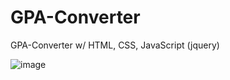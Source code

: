 # GPA-Converter

GPA-Converter w/ HTML, CSS, JavaScript (jquery)

![image](https://user-images.githubusercontent.com/103540592/172070574-6dbfbd73-12cc-4cb0-ab13-fdf4e79c1f9a.png)

